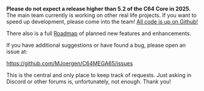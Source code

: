 **Please do not expect a release higher than 5.2 of the C64 Core in 2025.** The main team currently is working on other real life projects. If you want to speed up development, please come into the team! [All code is up on Github!](https://github.com/MJoergen/C64MEGA65)

There also is a full [Roadmap](https://github.com/MJoergen/C64MEGA65/blob/master/ROADMAP.md) of planned new features and enhancements.

If you have additional suggestions or have found a bug, please open an issue at:

https://github.com/MJoergen/C64MEGA65/issues

This is the central and only place to keep track of requests. Just asking in Discord or other forums is, unfortunately, not enough. Thank you!
